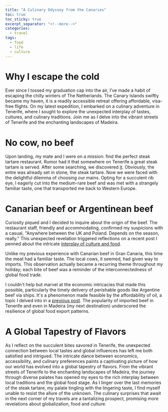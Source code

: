 ```yaml
---
title: "A Culinary Odyssey from the Canaries"
toc: true
toc_sticky: true
excerpt_separator: "<!--more-->"
categories:
  - travel
tags:
  - food
  - life
  - culture
---
```

# Why I escape the cold
Ever since I tossed my graduation cap into the air, I’ve made a habit of escaping the chilly winters of The Netherlands. 
The Canary Islands swiftly became my haven, it is a readily accessible retreat offering affordable, visa-free flights. 
On my latest expedition, I embarked on a culinary adventure in Tenerife, where I sought to explore the unexpected interplay of tastes, cultures, and culinary traditions. 
Join me as I delve into the vibrant streets of Tenerife and the enchanting landscapes of Madeira.

# No cow, no beef
Upon landing, my mate and I were on a mission: find the perfect steak tartare restaurant. 
Rumor had it that somewhere on Tenerife a great steak tartare is served. 
After some searching, we discovered [it](https://maps.app.goo.gl/X6H1d7h7JT25ngkp6). 
Obviously, the entre was already set in stone, the steak tartare. 
Now we were faced with the delightful dilemma of choosing our mains. 
Opting for a succulent rib eye, I eagerly cut into the medium-rare beef and was met with a strangely familiar taste, one that transported me back to Western Europe.

# Canarian beef or Argentinean beef
Curiosity piqued and I decided to inquire about the origin of the beef. 
The restaurant staff, friendly and accommodating, confirmed my suspicions with a casual, "Anywhere between the UK and Poland. Depends on the season, really." 
This unexpected revelation triggered reflections on a recent post I penned about the intricate [interplay of culture and food](https://shiko.nl/travel/why_travel/).

Unlike my previous experience with Canarian beef in Gran Canaria, this time the meat had a familiar taste. 
The local cows, it seemed, had given way to imports. 
This observation actually became a recurring theme throughout my holiday; each bite of beef was a reminder of the interconnectedness of global food trade.

I couldn't help but marvel at the economic intricacies that made this possible, particularly the timely delivery of perishable goods like Argentine beef via ships. It's a phenomenon made feasible by the affordability of oil, a topic I delved into in a [previous post](https://shiko.nl/growth/pricing_of_oil/). 
The popularity of imported beef in Tenerife and even in Madeira (my next destination) underscored the resilience of global food export patterns.

# A Global Tapestry of Flavors
As I reflect on the succulent bites savored in Tenerife, the unexpected connection between local tastes and global influences has left me both satisfied and intrigued. 
The intricate dance between economics, accessibility, and culinary preferences paints a captivating picture of how our world has evolved into a global tapestry of flavors.
From the vibrant streets of Tenerife to the enchanting landscapes of Madeira, the journey through diverse palates has opened my eyes to the rich interplay between local traditions and the global food stage.
As I linger over the last memories of the steak tartare, my palate tingling with the lingering taste, I find myself unable to resist the allure of the unknown. 
The culinary surprises that await in the next corner of my travels are a tantalizing prospect, promising more revelations about globalization, food and culture.